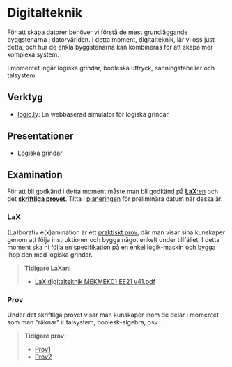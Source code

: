 # Digitalteknik

För att skapa datorer behöver vi förstå de mest grundläggande byggstenarna i datorvärlden. I detta moment, digitalteknik, lär vi oss just detta, och hur de enkla byggstenarna kan kombineras för att skapa mer komplexa system.

I momentet ingår logiska grindar, booleska uttryck, sanningstabeller och talsystem.

## Verktyg
- <a href="https://logic.ly/demo/" target="_blank">logic.ly</a>: En webbaserad simulator för logiska grindar.

## Presentationer
- [Logiska grindar](<Logiska grindar.pptx>)

## Examination

För att bli godkänd i detta moment måste man bli godkänd på [**LaX**:en](#lax) och det [**skriftliga provet**](#prov). Titta i [planeringen](/#planering) för preliminära datum när dessa är.

### LaX

(La)borativ e(x)amination är ett <u>praktiskt prov</u>, där man visar sina kunskaper genom att följa instruktioner och bygga något enkelt under tillfället. I detta moment ska ni följa en specifikation på en enkel logik-maskin och bygga ihop den med logiska grindar.

> **Tidigare LaXar:**
> - [LaX digitalteknik MEKMEK01 EE21 v41.pdf](<LaX digitalteknik MEKMEK01 EE21 v41.pdf>)


### Prov
Under det skriftliga provet visar man kunskaper inom de delar i momentet som man "räknar" i: talsystem, boolesk-algebra, osv..

> **Tidigare prov:**  
> - [Prov1](<Prov digitalteknik MEKMEK01 EE21.pdf>)  
> - [Prov2](<Prov2 digitalteknik MEKMEK01 EE21.pdf>)